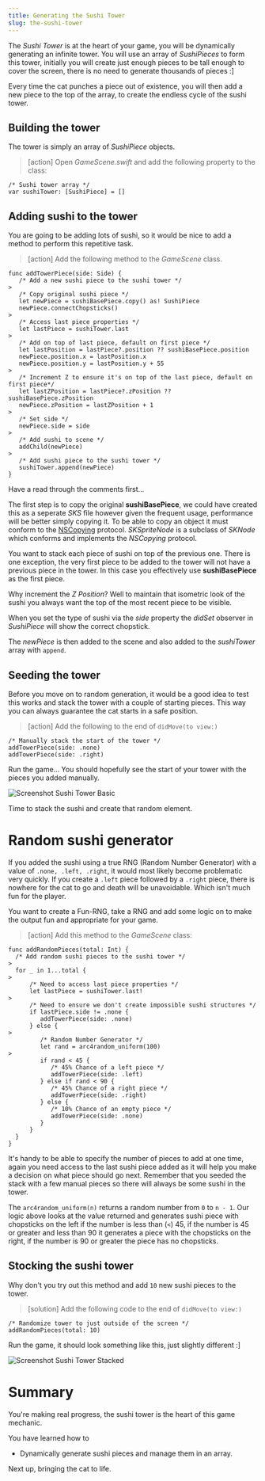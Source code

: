 ```yaml
---
title: Generating the Sushi Tower
slug: the-sushi-tower
---
```


The *Sushi Tower* is at the heart of your game, you will be dynamically generating an infinite tower. You will use an
array of *SushiPieces* to form this tower, initially you will create just enough pieces to be tall enough to cover
the screen, there is no need to generate thousands of pieces :]  

Every time the cat punches a piece out of existence, you will then add a new piece to the top of the array, to create
the endless cycle of the sushi tower.

## Building the tower

The tower is simply an array of *SushiPiece* objects.

> [action]
> Open *GameScene.swift* and add the following property to the class:
>
```
/* Sushi tower array */
var sushiTower: [SushiPiece] = []
```
>

## Adding sushi to the tower

You are going to be adding lots of sushi, so it would be nice to add a method to perform this repetitive task.

> [action]
> Add the following method to the *GameScene* class.
>
```
func addTowerPiece(side: Side) {
   /* Add a new sushi piece to the sushi tower */
>   
   /* Copy original sushi piece */
   let newPiece = sushiBasePiece.copy() as! SushiPiece
   newPiece.connectChopsticks()
>   
   /* Access last piece properties */
   let lastPiece = sushiTower.last
>   
   /* Add on top of last piece, default on first piece */
   let lastPosition = lastPiece?.position ?? sushiBasePiece.position
   newPiece.position.x = lastPosition.x
   newPiece.position.y = lastPosition.y + 55
>   
   /* Increment Z to ensure it's on top of the last piece, default on first piece*/
   let lastZPosition = lastPiece?.zPosition ?? sushiBasePiece.zPosition
   newPiece.zPosition = lastZPosition + 1
>   
   /* Set side */
   newPiece.side = side
>   
   /* Add sushi to scene */
   addChild(newPiece)
>   
   /* Add sushi piece to the sushi tower */
   sushiTower.append(newPiece)
}
```
>

Have a read through the comments first...

The first step is to copy the original **sushiBasePiece**, we could have created this as a seperate *SKS* file however
given the frequent usage, performance will be better simply copying it. To be able to copy an object it must conform to the
[NSCopying](https://developer.apple.com/library/mac/documentation/Cocoa/Reference/Foundation/Protocols/NSCopying_Protocol/)
protocol. *SKSpriteNode* is a subclass of *SKNode* which conforms and implements the *NSCopying* protocol.

You want to stack each piece of sushi on top of the previous one. There is one exception, the very first piece to be
added to the tower will not have a previous piece in the tower.  In this case you effectively use **sushiBasePiece** as the
first piece.

Why increment the *Z Position*? Well to maintain that isometric look of the sushi you always want the top of the most recent
piece to be visible.

When you set the type of sushi via the *side* property the *didSet* observer in *SushiPiece* will show the correct
chopstick.

The *newPiece* is then added to the scene and also added to the *sushiTower* array with `append`.

## Seeding the tower

Before you move on to random generation, it would be a good idea to test this works and stack the tower with a couple of
starting pieces. This way you can always guarantee the cat starts in a safe position.

> [action]
> Add the following to the end of `didMove(to view:)`
>
```
/* Manually stack the start of the tower */
addTowerPiece(side: .none)
addTowerPiece(side: .right)
```
>

Run the game... You should hopefully see the start of your tower with the pieces you added manually.

![Screenshot Sushi Tower Basic](../Tutorial-Images/screenshot_sushi_tower_basic.png)

Time to stack the sushi and create that random element.

# Random sushi generator

If you added the sushi using a true RNG (Random Number Generator) with a value of `.none, .left, .right`, it would most
likely become problematic very quickly. If you create a `.left` piece followed by a `.right` piece, there is nowhere for
the cat to go and death will be unavoidable. Which isn't much fun for the player.

You want to create a Fun-RNG, take a RNG and add some logic on to make the output fun and appropriate for your game.

> [action]
> Add this method to the *GameScene* class:
>
```
func addRandomPieces(total: Int) {
  /* Add random sushi pieces to the sushi tower */
>
  for _ in 1...total {
>  
      /* Need to access last piece properties */
      let lastPiece = sushiTower.last!
>      
      /* Need to ensure we don't create impossible sushi structures */
      if lastPiece.side != .none {
         addTowerPiece(side: .none)
      } else {
>      
         /* Random Number Generator */
         let rand = arc4random_uniform(100)
>          
         if rand < 45 {
            /* 45% Chance of a left piece */
            addTowerPiece(side: .left)
         } else if rand < 90 {
            /* 45% Chance of a right piece */
            addTowerPiece(side: .right)
         } else {
            /* 10% Chance of an empty piece */
            addTowerPiece(side: .none)
         }
      }
  }
}
```
>

It's handy to be able to specify the number of pieces to add at one time, again you need access to the last sushi
piece added as it will help you make a decision on what piece should go next. Remember that you seeded the stack with a few
manual pieces so there will always be some sushi in the tower.

The `arc4random_uniform(n)` returns a random number from `0` to `n - 1`. Our logic above looks at the value returned and
generates sushi piece with chopsticks on the left if the number is less than (`<`) 45, if the number is 45 or greater and
less than 90 it generates a piece with the chopsticks on the right, if the number is 90 or greater the piece has no
chopsticks.

## Stocking the sushi tower

Why don't you try out this method and add `10` new sushi pieces to the tower.

> [solution]
> Add the following code to the end of `didMove(to view:)`
>
```
/* Randomize tower to just outside of the screen */
addRandomPieces(total: 10)
```
>

Run the game, it should look something like this, just slightly different :]

![Screenshot Sushi Tower Stacked](../Tutorial-Images/screenshot_sushi_tower_stacked.png)

# Summary

You're making real progress, the sushi tower is the heart of this game mechanic.  

You have learned how to

- Dynamically generate sushi pieces and manage them in an array.  

Next up, bringing the cat to life.
